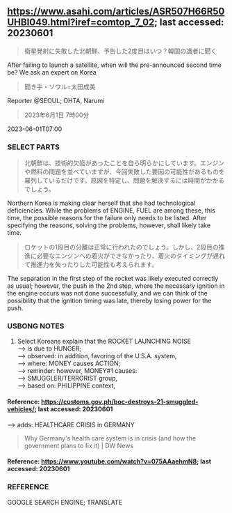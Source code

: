 ## https://www.asahi.com/articles/ASR507H66R50UHBI049.html?iref=comtop_7_02; last accessed: 20230601

> 衛星発射に失敗した北朝鮮、予告した2度目はいつ？韓国の識者に聞く

After failing to launch a satellite, when will the pre-announced second time be? We ask an expert on Korea

> 聞き手・ソウル=太田成美

Reporter @SEOUL; OHTA, Narumi

> 2023年6月1日 7時00分

2023-06-01T07:00

### SELECT PARTS

> 北朝鮮は、技術的欠陥があったことを自ら明らかにしています。エンジンや燃料の問題を並べていますが、今回失敗した要因の可能性があるものを羅列しているだけです。原因を特定し、問題を解決するには時間がかかるでしょう。

Northern Korea is making clear herself that she had technological deficiencies. While the problems of ENGINE, FUEL are among these, this time, the possible reasons for the failure only needs to be listed. After specifying the reasons, solving the problems, however, shall likely take time.

> ロケットの1段目の分離は正常に行われたのでしょう。しかし、2段目の推進に必要なエンジンへの着火ができなかったり、着火のタイミングが遅れて推進力を失ったりした可能性も考えられます。

The separation in the first step of the rocket was likely executed correctly as usual; however, the push in the 2nd step, where the necessary ignition in the engine occurs was not done successfully, and we can think of the possibility that the ignition timing was late, thereby losing power for the push.

### USBONG NOTES

1) Select Koreans explain that the ROCKET LAUNCHING NOISE<br/> 
--> is due to HUNGER;<br/>
--> observed: in addition, favoring of the U.S.A. system,<br/>
--> where: MONEY causes ACTION;<br/>
--> reminder: however, MONEY#1 causes:<br/>
--> SMUGGLER/TERRORIST group,<br/>
--> based on: PHILIPPINE context,<br/>

#### Reference: https://customs.gov.ph/boc-destroys-21-smuggled-vehicles/; last accessed: 20230601

--> adds: HEALTHCARE CRISIS in GERMANY<br/>

> Why Germany's health care system is in crisis (and how the government plans to fix it) | DW News 

#### Reference: https://www.youtube.com/watch?v=075AAaehmN8; last accessed: 20230601


### REFERENCE

GOOGLE SEARCH ENGINE; TRANSLATE
